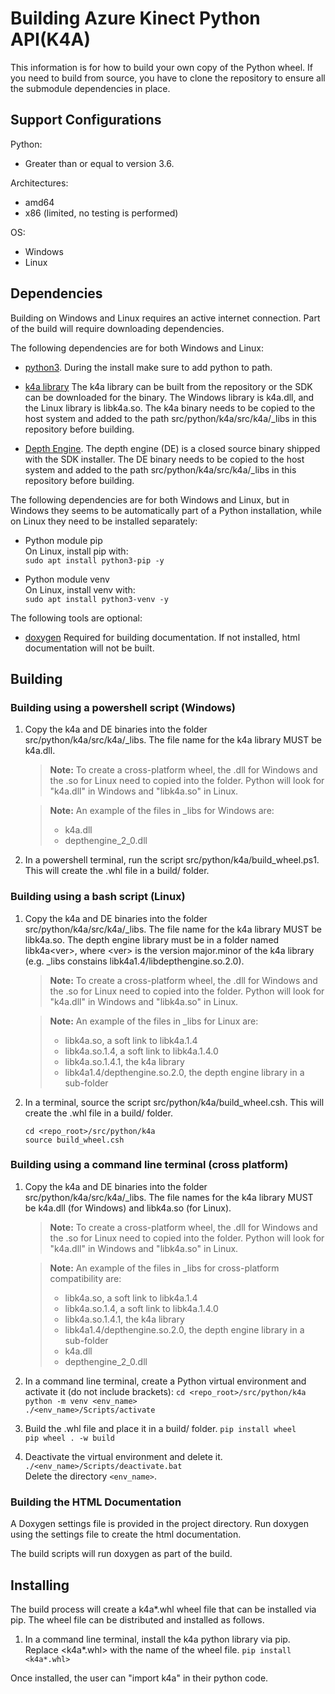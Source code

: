 # Building Azure Kinect Python API(K4A)

This information is for how to build your own copy of the Python wheel. 
If you need to build from source, you have to clone the repository to ensure all the submodule dependencies in place.

## Support Configurations

Python:
* Greater than or equal to version 3.6.

Architectures: 
* amd64
* x86 (limited, no testing is performed)

OS:
* Windows
* Linux

## Dependencies

Building on Windows and Linux requires an active internet connection. Part of the
build will require downloading dependencies.

The following dependencies are for both Windows and Linux:

* [python3](https://www.python.org/getit/). During the install make sure to add
  python to path.
  
* [k4a library](../../../../docs/building.md)
  The k4a library can be built from the repository or the SDK can be downloaded
  for the binary. The Windows library is k4a.dll, and the Linux library is libk4a.so.
  The k4a binary needs to be copied to the host system and added 
  to the path src/python/k4a/src/k4a/_libs in this repository before building.

* [Depth Engine](../../../../docs/depthengine.md). 
  The depth engine (DE) is a closed source binary shipped with the
  SDK installer. The DE binary needs to be copied to the host system and added 
  to the path src/python/k4a/src/k4a/_libs in this repository before building.

The following dependencies are for both Windows and Linux, but in Windows they seems to be
automatically part of a Python installation, while on Linux they need to be installed
separately:

* Python module pip  
   On Linux, install pip with:  
   `sudo apt install python3-pip -y`  
   
* Python module venv  
   On Linux, install venv with:  
   `sudo apt install python3-venv -y`

The following tools are optional:

* [doxygen](https://github.com/doxygen/doxygen)
  Required for building documentation. If not installed, html documentation will not be built.


## Building

### Building using a powershell script (Windows)

1. Copy the k4a and DE binaries into the folder src/python/k4a/src/k4a/_libs. 
   The file name for the k4a library MUST be k4a.dll.
   
    >**Note:** To create a cross-platform wheel, the .dll for Windows and the .so for Linux need to
    >copied into the folder. Python will look for "k4a.dll" in Windows and "libk4a.so" in Linux.

    >**Note:** An example of the files in _libs for Windows are: 
    >- k4a.dll
    >- depthengine\_2\_0.dll

2. In a powershell terminal, run the script src/python/k4a/build_wheel.ps1.
   This will create the .whl file in a build/ folder.

### Building using a bash script (Linux)

1. Copy the k4a and DE binaries into the folder src/python/k4a/src/k4a/_libs.
   The file name for the k4a library MUST be libk4a.so. The depth engine library must be in a
   folder named libk4a\<ver\>, where \<ver\> is the version major.minor of the k4a library
   (e.g. _libs constains libk4a1.4/libdepthengine.so.2.0).
   
    >**Note:** To create a cross-platform wheel, the .dll for Windows and the .so for Linux need to
    >copied into the folder. Python will look for "k4a.dll" in Windows and "libk4a.so" in Linux.

    >**Note:** An example of the files in _libs for Linux are: 
    >- libk4a.so, a soft link to libk4a.1.4
    >- libk4a.so.1.4, a soft link to libk4a.1.4.0
    >- libk4a.so.1.4.1, the k4a library
    >- libk4a1.4/depthengine.so.2.0, the depth engine library in a sub-folder

2. In a terminal, source the script src/python/k4a/build_wheel.csh.
   This will create the .whl file in a build/ folder.
   
    `cd <repo_root>/src/python/k4a`  
    `source build_wheel.csh`  
   
### Building using a command line terminal (cross platform)

1. Copy the k4a and DE binaries into the folder src/python/k4a/src/k4a/_libs.
   The file names for the k4a library MUST be k4a.dll (for Windows) and libk4a.so (for Linux).
   
    >**Note:** To create a cross-platform wheel, the .dll for Windows and the .so for Linux need to
    >copied into the folder. Python will look for "k4a.dll" in Windows and "libk4a.so" in Linux.

    >**Note:** An example of the files in _libs for cross-platform compatibility are: 
    >- libk4a.so, a soft link to libk4a.1.4
    >- libk4a.so.1.4, a soft link to libk4a.1.4.0
    >- libk4a.so.1.4.1, the k4a library
    >- libk4a1.4/depthengine.so.2.0, the depth engine library in a sub-folder
    >- k4a.dll
    >- depthengine\_2\_0.dll

2. In a command line terminal, create a Python virtual environment and activate it (do not include brackets):
    `cd <repo_root>/src/python/k4a`  
    `python -m venv <env_name>`  
    `./<env_name>/Scripts/activate`  
      
3. Build the .whl file and place it in a build/ folder.
    `pip install wheel`  
    `pip wheel . -w build`  

4. Deactivate the virtual environment and delete it.  
    `./<env_name>/Scripts/deactivate.bat`  
    Delete the directory `<env_name>`.
      
### Building the HTML Documentation

A Doxygen settings file is provided in the project directory. Run doxygen using the
settings file to create the html documentation. 

The build scripts will run doxygen as part of the build.
      
## Installing

The build process will create a k4a*.whl wheel file that can be installed via pip.
The wheel file can be distributed and installed as follows.

1. In a command line terminal, install the k4a python library via pip.
   Replace <k4a*.whl> with the name of the wheel file.
    `pip install <k4a*.whl>`
      
Once installed, the user can "import k4a" in their python code.
